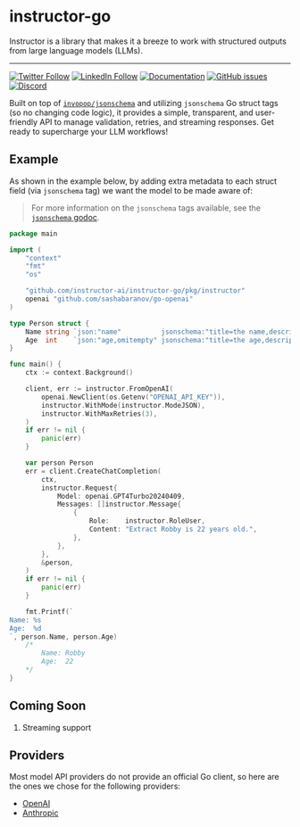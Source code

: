 # instructor-go

Instructor is a library that makes it a breeze to work with structured outputs from large language models (LLMs).

---

[![Twitter Follow](https://img.shields.io/twitter/follow/jxnlco?style=social)](https://twitter.com/jxnlco)
[![LinkedIn Follow](https://img.shields.io/badge/LinkedIn-0077B5?style=for-the-badge&logo=linkedin&logoColor=white)](https://www.linkedin.com/in/robby-horvath/)
[![Documentation](https://img.shields.io/badge/docs-available-brightgreen)](https://go.useinstructor.com)
[![GitHub issues](https://img.shields.io/github/issues/instructor-ai/instructor-go.svg)](https://github.com/instructor-ai/instructor-go/issues)
[![Discord](https://img.shields.io/discord/1192334452110659664?label=discord)](https://discord.gg/CV8sPM5k5Y)

Built on top of [`invopop/jsonschema`](https://github.com/invopop/jsonschema) and utilizing `jsonschema` Go struct tags (so no changing code logic), it provides a simple, transparent, and user-friendly API to manage validation, retries, and streaming responses. Get ready to supercharge your LLM workflows!

## Example

As shown in the example below, by adding extra metadata to each struct field (via `jsonschema` tag) we want the model to be made aware of:

> For more information on the `jsonschema` tags available, see the [`jsonschema` godoc](https://pkg.go.dev/github.com/invopop/jsonschema?utm_source=godoc).

```go
package main

import (
	"context"
	"fmt"
	"os"

	"github.com/instructor-ai/instructor-go/pkg/instructor"
	openai "github.com/sashabaranov/go-openai"
)

type Person struct {
	Name string `json:"name"          jsonschema:"title=the name,description=The name of the person,example=joe,example=lucy"`
	Age  int    `json:"age,omitempty" jsonschema:"title=the age,description=The age of the person,example=25,example=67"`
}

func main() {
	ctx := context.Background()

	client, err := instructor.FromOpenAI(
		openai.NewClient(os.Getenv("OPENAI_API_KEY")),
		instructor.WithMode(instructor.ModeJSON),
		instructor.WithMaxRetries(3),
	)
	if err != nil {
		panic(err)
	}

	var person Person
	err = client.CreateChatCompletion(
		ctx,
		instructor.Request{
			Model: openai.GPT4Turbo20240409,
			Messages: []instructor.Message{
				{
					Role:    instructor.RoleUser,
					Content: "Extract Robby is 22 years old.",
				},
			},
		},
		&person,
	)
	if err != nil {
		panic(err)
	}

	fmt.Printf(`
Name: %s
Age:  %d
`, person.Name, person.Age)
	/*
		Name: Robby
		Age:  22
	*/
}
```

## Coming Soon

1. Streaming support

## Providers

Most model API providers do not provide an official Go client, so here are the ones we chose for the following providers:

- [OpenAI](https://github.com/sashabaranov/go-openai)
- [Anthropic](https://github.com/liushuangls/go-anthropic)

